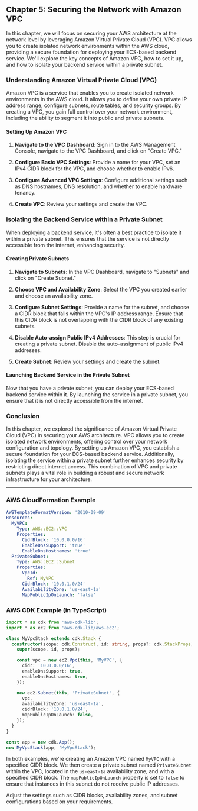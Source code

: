 ## Chapter 5: Securing the Network with Amazon VPC

In this chapter, we will focus on securing your AWS architecture at the network level by leveraging Amazon Virtual Private Cloud (VPC). VPC allows you to create isolated network environments within the AWS cloud, providing a secure foundation for deploying your ECS-based backend service. We'll explore the key concepts of Amazon VPC, how to set it up, and how to isolate your backend service within a private subnet.

### Understanding Amazon Virtual Private Cloud (VPC)

Amazon VPC is a service that enables you to create isolated network environments in the AWS cloud. It allows you to define your own private IP address range, configure subnets, route tables, and security groups. By creating a VPC, you gain full control over your network environment, including the ability to segment it into public and private subnets.

#### Setting Up Amazon VPC

1. **Navigate to the VPC Dashboard**: Sign in to the AWS Management Console, navigate to the VPC Dashboard, and click on "Create VPC."

2. **Configure Basic VPC Settings**: Provide a name for your VPC, set an IPv4 CIDR block for the VPC, and choose whether to enable IPv6.

3. **Configure Advanced VPC Settings**: Configure additional settings such as DNS hostnames, DNS resolution, and whether to enable hardware tenancy.

4. **Create VPC**: Review your settings and create the VPC.

### Isolating the Backend Service within a Private Subnet

When deploying a backend service, it's often a best practice to isolate it within a private subnet. This ensures that the service is not directly accessible from the internet, enhancing security.

#### Creating Private Subnets

1. **Navigate to Subnets**: In the VPC Dashboard, navigate to "Subnets" and click on "Create Subnet."

2. **Choose VPC and Availability Zone**: Select the VPC you created earlier and choose an availability zone.

3. **Configure Subnet Settings**: Provide a name for the subnet, and choose a CIDR block that falls within the VPC's IP address range. Ensure that this CIDR block is not overlapping with the CIDR block of any existing subnets.

4. **Disable Auto-assign Public IPv4 Addresses**: This step is crucial for creating a private subnet. Disable the auto-assignment of public IPv4 addresses.

5. **Create Subnet**: Review your settings and create the subnet.

#### Launching Backend Service in the Private Subnet

Now that you have a private subnet, you can deploy your ECS-based backend service within it. By launching the service in a private subnet, you ensure that it is not directly accessible from the internet.

### Conclusion

In this chapter, we explored the significance of Amazon Virtual Private Cloud (VPC) in securing your AWS architecture. VPC allows you to create isolated network environments, offering control over your network configuration and topology. By setting up Amazon VPC, you establish a secure foundation for your ECS-based backend service. Additionally, isolating the service within a private subnet further enhances security by restricting direct internet access. This combination of VPC and private subnets plays a vital role in building a robust and secure network infrastructure for your architecture.

---

### AWS CloudFormation Example

```yaml
AWSTemplateFormatVersion: '2010-09-09'
Resources:
  MyVPC:
    Type: AWS::EC2::VPC
    Properties:
      CidrBlock: '10.0.0.0/16'
      EnableDnsSupport: 'true'
      EnableDnsHostnames: 'true'
  PrivateSubnet:
    Type: AWS::EC2::Subnet
    Properties:
      VpcId:
        Ref: MyVPC
      CidrBlock: '10.0.1.0/24'
      AvailabilityZone: 'us-east-1a'
      MapPublicIpOnLaunch: 'false'
```

### AWS CDK Example (in TypeScript)

```typescript
import * as cdk from 'aws-cdk-lib';
import * as ec2 from 'aws-cdk-lib/aws-ec2';

class MyVpcStack extends cdk.Stack {
  constructor(scope: cdk.Construct, id: string, props?: cdk.StackProps) {
    super(scope, id, props);

    const vpc = new ec2.Vpc(this, 'MyVPC', {
      cidr: '10.0.0.0/16',
      enableDnsSupport: true,
      enableDnsHostnames: true,
    });

    new ec2.Subnet(this, 'PrivateSubnet', {
      vpc,
      availabilityZone: 'us-east-1a',
      cidrBlock: '10.0.1.0/24',
      mapPublicIpOnLaunch: false,
    });
  }
}

const app = new cdk.App();
new MyVpcStack(app, 'MyVpcStack');
```

In both examples, we're creating an Amazon VPC named `MyVPC` with a specified CIDR block. We then create a private subnet named `PrivateSubnet` within the VPC, located in the `us-east-1a` availability zone, and with a specified CIDR block. The `mapPublicIpOnLaunch` property is set to `false` to ensure that instances in this subnet do not receive public IP addresses.

Adjust the settings such as CIDR blocks, availability zones, and subnet configurations based on your requirements.